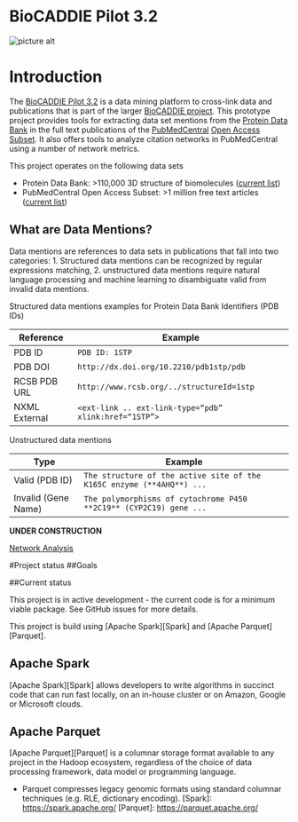 BioCADDIE Pilot 3.2
====

![picture alt](https://github.com/rcsb/BioCaddiePilot32/blob/master/src/main/resources/biocaddie-logo.png)

# Introduction

The [BioCADDIE Pilot 3.2](https://biocaddie.org/group/pilot-project/pilot-project-3-2-development-citation-and-data-access-metrics-applied-rcsb/) is a data mining platform to cross-link data and publications that is part of the larger [BioCADDIE project](https://biocaddie.org/). This prototype project provides tools for extracting data set mentions from the [Protein Data Bank](http://www.rcsb.org/) in the full text publications of the [PubMedCentral](http://www.ncbi.nlm.nih.gov/pmc/) [Open Access Subset](http://www.ncbi.nlm.nih.gov/pmc/tools/openftlist/). It also offers tools to analyze citation networks in PubMedCentral using a number of network metrics.

This project operates on the following data sets

* Protein Data Bank: >110,000 3D structure of biomolecules ([current list](http://www.rcsb.org/pdb/results/results.do?qrid=E5798DC6&tabtoshow=Current))
* PubMedCentral Open Access Subset: >1 million free text articles ([current list](http://www.ncbi.nlm.nih.gov/pmc/?term=open+access[filter]))

## What are Data Mentions?

Data mentions are references to data sets in publications that fall into two categories: 1. Structured data mentions can be recognized by regular expressions matching, 2. unstructured data mentions require natural language processing and machine learning to disambiguate valid from invalid data mentions.

Structured data mentions examples for Protein Data Bank Identifiers (PDB IDs)

Reference     | Example
------------- |---------
PDB ID        | `PDB ID: 1STP`
PDB DOI       | `http://dx.doi.org/10.2210/pdb1stp/pdb`
RCSB PDB URL  | `http://www.rcsb.org/../structureId=1stp`
NXML External | `<ext-link .. ext-link-type=“pdb” xlink:href=“1STP”>`


Unstructured data mentions

Type                | Example
------------------- | -------------
Valid (PDB ID)      | `The structure of the active site of the K165C enzyme (**4AHQ**) ...`
Invalid (Gene Name) | `The polymorphisms of cytochrome P450 **2C19** (CYP2C19) gene ...`



**UNDER CONSTRUCTION**

[Network Analysis](https://github.com/rcsb/BioCaddiePilot32/blob/master/src/main/java/NetworkAnalysis.md)

#Project status
##Goals

<!---
    Provide an R package that hooks up the Genomics APIs to all of the other great existing R tools for biology. This package should be consumable by R developers.
    In addition, for non-developers, provide many Read and Variant analysis samples that can easily be run on API data without requiring a lot of prior biology or cs knowledge.
-->

##Current status

This project is in active development - the current code is for a minimum viable package. See GitHub issues for more details.

This project is build using [Apache Spark][Spark] and [Apache Parquet][Parquet].

## Apache Spark

[Apache Spark][Spark] allows developers to write algorithms in succinct code that can run fast locally, on an in-house cluster or on Amazon, Google or Microsoft clouds. 

## Apache Parquet

[Apache Parquet][Parquet] is a columnar storage format available to any project in the Hadoop ecosystem, regardless of the choice of data processing framework, data model or programming language.

- Parquet compresses legacy genomic formats using standard columnar techniques (e.g. RLE, dictionary encoding). 
[Spark]: https://spark.apache.org/
[Parquet]: https://parquet.apache.org/

